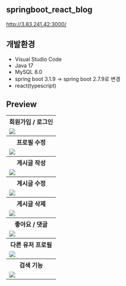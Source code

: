 ## springboot_react_blog

http://3.83.241.42:3000/

## 개발환경
- Visual Studio Code
- Java 17
- MySQL 8.0
- spring boot 3.1.9 -> spring boot 2.7.9로 변경
- react(typescript)


## Preview

<html>
<table>
  <tr>
    <th>
      회원가입 / 로그인
    </th>
  </tr>
  <tr>
    <td>
     <img src="https://github.com/hyun45/springboot_react_shop/assets/159392652/f1d23067-ea90-4d82-9aab-9dcde08941e5" />
    </td>
   </tr> 
  <tr>
    <th>
      프로필 수정
    </th>
  </tr>
  <tr>
    <td>
     <img src="https://github.com/hyun45/springboot_react_shop/assets/159392652/d0695bea-e393-4ca1-8a72-d22cb13317fa" />
    </td>
   </tr> 
  <tr>
    <th>
      게시글 작성
    </th>
  </tr>
  <tr>
    <td>
     <img src="https://github.com/hyun45/springboot_react_shop/assets/159392652/3d9d4ae3-27d3-4314-be0e-15c1dd413057" />
    </td>
   </tr>
  <tr>
    <th>
      게시글 수정
    </th>
  </tr>
  <tr>
    <td>
     <img src="https://github.com/hyun45/springboot_react_shop/assets/159392652/c4b632b4-0a3e-4afb-bf25-dc650c22a3ba" />
    </td>
   </tr>
  <tr>
    <th>
      게시글 삭제
    </th>
  </tr>
  <tr>
    <td>
     <img src="https://github.com/hyun45/springboot_react_shop/assets/159392652/3fca5464-232a-4d2c-8163-aeda1199f11e" />
    </td>
   </tr>
  <tr>
    <th>
      좋아요 / 댓글
    </th>
  </tr>
  <tr>
    <td>
     <img src="https://github.com/hyun45/springboot_react_shop/assets/159392652/f71e7bc4-8da2-4d63-84a3-11cb10b8648f" />
    </td>
   </tr>
   <tr>
    <th>
      다른 유저 프로필
    </th>
  </tr>
  <tr>
    <td>
     <img src="https://github.com/hyun45/springboot_react_shop/assets/159392652/ef777425-4bec-47a6-890b-3a1a6d6182ce" />
    </td>
  </tr>
   <tr>
    <th>
      검색 기능
    </th>
  </tr>
  <tr>
    <td>
     <img src="https://github.com/hyun45/springboot_react_shop/assets/159392652/c4b3211d-f11b-4034-9e96-1b36aa7608a2" />
    </td>
  </tr>
</table>
</html>
